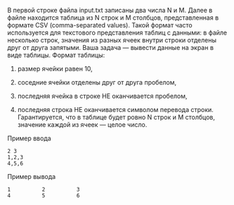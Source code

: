 ﻿В первой строке файла input.txt записаны два числа N и M. Далее в файле
находится таблица из N строк и M столбцов, представленная в формате CSV (comma-separated values). Такой формат часто используется для текстового представления таблиц с данными: в файле несколько строк, значения из разных ячеек внутри строки отделены друг от друга запятыми. 
Ваша задача — вывести данные на экран в виде таблицы. Формат таблицы:

1) размер ячейки равен 10,

2) соседние ячейки отделены друг от друга пробелом,

3) последняя ячейка в строке НЕ оканчивается пробелом,

4) последняя строка НЕ оканчивается символом перевода строки. Гарантируется, что в таблице будет ровно N строк и M столбцов, значение каждой из ячеек — целое число. 

Пример ввода

	2 3
	1,2,3
	4,5,6

Пример вывода

	1          2          3
	4          5          6